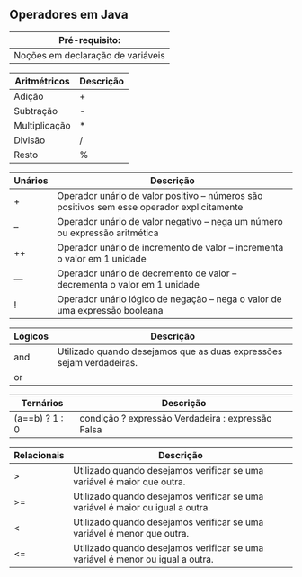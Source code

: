 ## Operadores em Java
|Pré-requisito: |
|  ---  |
|Noções em declaração de variáveis| 

|Aritmétricos| Descrição |
|  ---  |  ---  |
|Adição	|+|
|Subtração	|-|	
|Multiplicação	|*	|
|Divisão	|/	|
|Resto	|%|

|Unários| Descrição |
|  ---  |  ---  |
|+	|Operador unário de valor positivo – números são positivos sem esse operador explicitamente|
|–	|Operador unário de valor negativo – nega um número ou expressão aritmética|
|++	|Operador unário de incremento de valor – incrementa o valor em 1 unidade|
|—	|Operador unário de decremento de valor – decrementa o valor em 1 unidade|
|!	|Operador unário lógico de negação – nega o valor de uma expressão booleana|

|Lógicos| Descrição |
|  ---  |  ---  |
|  and |  Utilizado quando desejamos que as duas expressões sejam verdadeiras.   |
|  or || |  Utilizado quando precisamos que pelo meno um das expressões seja verdadeira.|

|Ternários| Descrição |
|  ---  |  ---  |
|  (a==b) ? 1 : 0    | condição ? expressão Verdadeira : expressão Falsa|

|Relacionais| Descrição |
|  ---  |  ---  |
| > | Utilizado quando desejamos verificar se uma variável é maior que outra. |
| >= | Utilizado quando desejamos verificar se uma variável é maior ou igual a outra. |
| < | Utilizado quando desejamos verificar se uma variável é menor que outra. |
| <= | Utilizado quando desejamos verificar se uma variável é menor ou igual a outra. |
